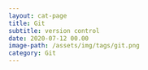 ```yaml
---
layout: cat-page
title: Git
subtitle: version control
date: 2020-07-12 00.00
image-path: /assets/img/tags/git.png
category: Git
---
```

